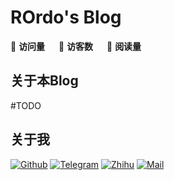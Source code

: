 # ROrdo's Blog

👀 **访问量** <span id="busuanzi_value_site_pv"></span> &emsp; 🚶 **访客数** <span id="busuanzi_value_site_uv"></span> &emsp; 📖 **阅读量** <span id="busuanzi_value_page_pv"></span> 

## 关于本Blog

#TODO

## 关于我

[![Github](https://img.shields.io/badge/RogerRordo--lightgrey?logo=github&style=social)](https://github.com/RogerRordo)
[![Telegram](https://img.shields.io/badge/ROrdo--lightgrey?logo=telegram&style=social)](https://t.me/ROrdo)
[![Zhihu](https://img.shields.io/badge/RogerRo--lightgrey?logo=zhihu&style=social)](https://www.zhihu.com/people/roger-ro)
[![Mail](https://img.shields.io/badge/Mail--lightgrey?logo=mail.ru&style=social)](mailto://luozhf3@mail2.sysu.edu.cn)
